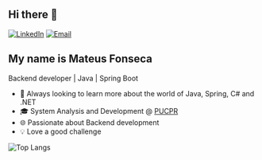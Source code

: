 ## Hi there 👋

[![LinkedIn](https://img.shields.io/badge/LinkedIn-blue?style=flat-square&logo=linkedin)](https://www.linkedin.com/in/mateus-fprog/)
[![Email](https://img.shields.io/badge/Email-D14836?style=flat-square&logo=gmail&logoColor=white)](mailto:mateus102006@hotmail.com)

## My name is Mateus Fonseca 
Backend developer | Java | Spring Boot

- 🌱 Always looking to learn more about the world of Java, Spring, C# and .NET
- 🎓 System Analysis and Development @ [PUCPR](https://www.pucpr.br/)
- 🌐 Passionate about Backend development
- 💡 Love a good challenge

![Top Langs](https://github-readme-stats.vercel.app/api/top-langs/?username=mateusf-prog&layout=compact)
